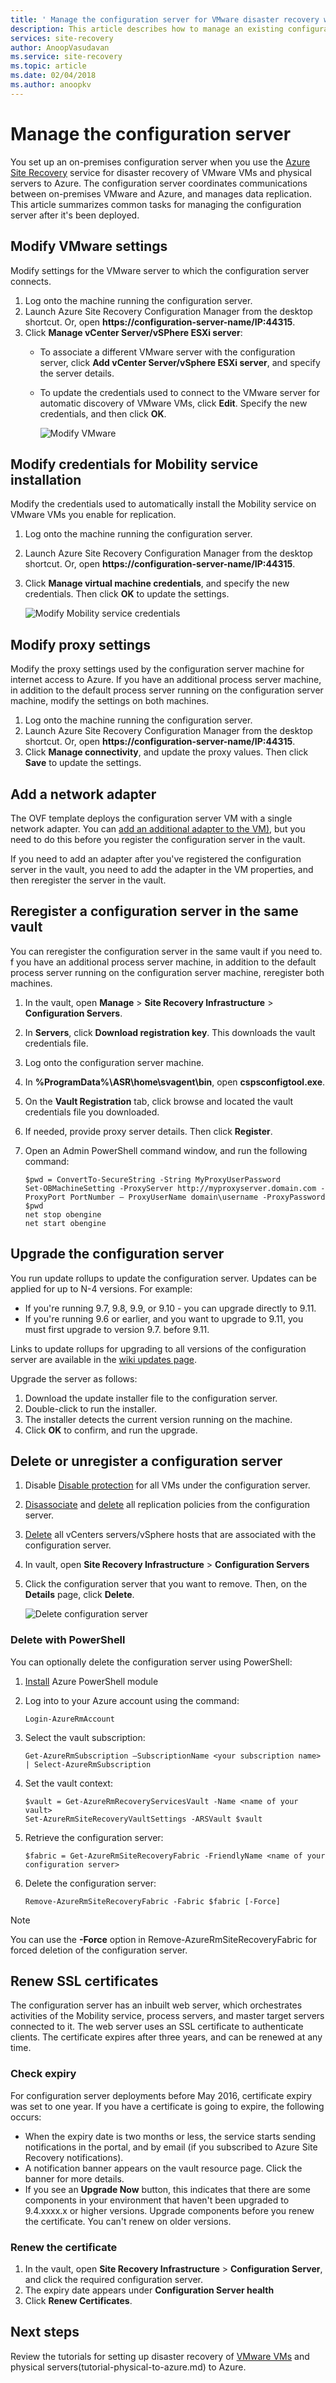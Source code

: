 ```yaml
---
title: ' Manage the configuration server for VMware disaster recovery with Azure Site Recovery | Microsoft Docs'
description: This article describes how to manage an existing configuration server for VMware disaster recovery to Azure, with the Azure Site Recovery service.
services: site-recovery
author: AnoopVasudavan
ms.service: site-recovery
ms.topic: article
ms.date: 02/04/2018
ms.author: anoopkv
---
```


# Manage the configuration server

You set up an on-premises configuration server when you use the [Azure Site Recovery](site-recovery-overview.md) service for disaster recovery of VMware VMs and physical servers to Azure. The configuration server coordinates communications between on-premises VMware and Azure, and manages data replication. This article summarizes common tasks for managing the configuration server after it's been deployed.

## Modify VMware settings

Modify settings for the VMware server to which the configuration server connects.

1. Log onto the machine running the configuration server.
2. Launch Azure Site Recovery Configuration Manager from the desktop shortcut. Or, open **https://configuration-server-name/IP:44315**.
3. Click **Manage vCenter Server/vSPhere ESXi server**:
    - To associate a different VMware server with the configuration server, click **Add vCenter Server/vSphere ESXi server**, and specify the server details.
    - To update the credentials used to connect to the VMware server for automatic discovery of VMware VMs, click **Edit**. Specify the new credentials, and then click **OK**.

        ![Modify VMware](./media/site-recovery-vmware-to-azure-manage-configuration-server/modify-vmware-server.png)

## Modify credentials for Mobility service installation

Modify the credentials used to automatically install the Mobility service on VMware VMs you enable for replication.

1. Log onto the machine running the configuration server.
2. Launch Azure Site Recovery Configuration Manager from the desktop shortcut. Or, open **https://configuration-server-name/IP:44315**.
3. Click **Manage virtual machine credentials**, and specify the new credentials. Then click **OK** to update the settings.

    ![Modify Mobility service credentials](./media/site-recovery-vmware-to-azure-manage-configuration-server/modify-mobility-credentials.png)

## Modify proxy settings

Modify the proxy settings used by the configuration server machine for internet access to Azure. If you have an additional process server machine, in addition to the default process server running on the configuration server machine, modify the settings on both machines.

1. Log onto the machine running the configuration server.
2. Launch Azure Site Recovery Configuration Manager from the desktop shortcut. Or, open **https://configuration-server-name/IP:44315**.
3. Click **Manage connectivity**, and update the proxy values. Then click **Save** to update the settings.

## Add a network adapter

The OVF template deploys the configuration server VM with a single network adapter. You can [add an additional adapter to the VM)](how-to-deploy-configuration-server.md#add-an-additional-adapter), but you need to do this before you register the configuration server in the vault.

If you need to add an adapter after you've registered the configuration server in the vault, you need to add the adapter in the VM properties, and then reregister the server in the vault.


## Reregister a configuration server in the same vault

You can reregister the configuration server in the same vault if you need to. f you have an additional process server machine, in addition to the default process server running on the configuration server machine, reregister both machines.

  1. In the vault, open **Manage** > **Site Recovery Infrastructure** > **Configuration Servers**.
  2. In **Servers**, click **Download registration key**. This downloads the vault credentials file.
  3. Log onto the configuration server machine.
  4. In **%ProgramData%\ASR\home\svagent\bin**, open **cspsconfigtool.exe**.
  5. On the **Vault Registration** tab, click browse and located the vault credentials file you downloaded.
  6. If needed, provide proxy server details. Then click **Register**.
  7. Open an Admin PowerShell command window, and run the following command:

      ```
      $pwd = ConvertTo-SecureString -String MyProxyUserPassword
      Set-OBMachineSetting -ProxyServer http://myproxyserver.domain.com -ProxyPort PortNumber – ProxyUserName domain\username -ProxyPassword $pwd
      net stop obengine
      net start obengine
      ```
## Upgrade the configuration server

You run update rollups to update the configuration server. Updates can be applied for up to N-4 versions. For example:

- If you're running 9.7, 9.8, 9.9, or 9.10 - you can upgrade directly to 9.11.
- If you're running 9.6 or earlier, and you want to upgrade to 9.11, you must first upgrade to version 9.7. before  9.11.

Links to update rollups for upgrading to all versions of the configuration server are available in the [wiki updates page](https://social.technet.microsoft.com/wiki/contents/articles/38544.azure-site-recovery-service-updates.aspx).

Upgrade the server as follows:

1. Download the update installer file to the configuration server.
2. Double-click to run the installer.
3. The installer detects the current version running on the machine.
4. Click **OK** to confirm, and run the upgrade. 


## Delete or unregister a configuration server

1. Disable [Disable protection](site-recovery-manage-registration-and-protection.md#disable-protection-for-a-vmware-vm-or-physical-server-vmware-to-azure) for all VMs under the configuration server.
2. [Disassociate](site-recovery-setup-replication-settings-vmware.md#dissociate-a-configuration-server-from-a-replication-policy) and [delete](site-recovery-setup-replication-settings-vmware.md#delete-a-replication-policy) all replication policies from the configuration server.
3. [Delete](site-recovery-vmware-to-azure-manage-vCenter.md#delete-a-vcenter-in-azure-site-recovery) all vCenters servers/vSphere hosts that are associated with the configuration server.
4. In vault, open **Site Recovery Infrastructure** > **Configuration Servers**
5. Click the configuration server that you want to remove. Then, on the **Details** page, click **Delete**.

    ![Delete configuration server](./media/site-recovery-vmware-to-azure-manage-configuration-server/delete-configuration-server.png)
   

### Delete with PowerShell

You can optionally delete the configuration server using PowerShell:

1. [Install](https://docs.microsoft.com/powershell/azure/install-azurerm-ps?view=azurermps-4.4.0) Azure PowerShell module
2. Log into to your Azure account using the command:
    
    `Login-AzureRmAccount`
3. Select the vault subscription:

     `Get-AzureRmSubscription –SubscriptionName <your subscription name> | Select-AzureRmSubscription`
3.  Set the vault context:
    
    ```
    $vault = Get-AzureRmRecoveryServicesVault -Name <name of your vault>
    Set-AzureRmSiteRecoveryVaultSettings -ARSVault $vault
    ```
4. Retrieve the configuration server:

    `$fabric = Get-AzureRmSiteRecoveryFabric -FriendlyName <name of your configuration server>`
6. Delete the configuration server:

    `Remove-AzureRmSiteRecoveryFabric -Fabric $fabric [-Force] `

> [!NOTE]
> You can use the **-Force** option in Remove-AzureRmSiteRecoveryFabric for forced deletion of the configuration server.
 


## Renew SSL certificates

The configuration server has an inbuilt web server, which orchestrates activities of the Mobility service, process servers, and master target servers connected to it. The web server uses an SSL certificate to authenticate clients. The certificate expires after three years, and can be renewed at any time.

### Check expiry

For configuration server deployments before May 2016, certificate expiry was set to one year. If you have a certificate is going to expire, the following occurs:

- When the expiry date is two months or less, the service starts sending notifications in the portal, and by email (if you subscribed to Azure Site Recovery notifications).
- A notification banner appears on the vault resource page. Click the banner for more details.
- If you see an **Upgrade Now** button, this indicates that there are some components in your environment that haven't been upgraded to 9.4.xxxx.x or higher versions. Upgrade components before you renew the certificate. You can't renew on older versions.

### Renew the certificate

1. In the vault, open **Site Recovery Infrastructure** > **Configuration Server**, and click the required configuration server.
2. The expiry date appears under **Configuration Server health**
3. Click **Renew Certificates**. 


## Next steps

Review the tutorials for setting up disaster recovery of [VMware VMs](tutorial-vmware-to-azure.md) and physical servers(tutorial-physical-to-azure.md) to Azure.
